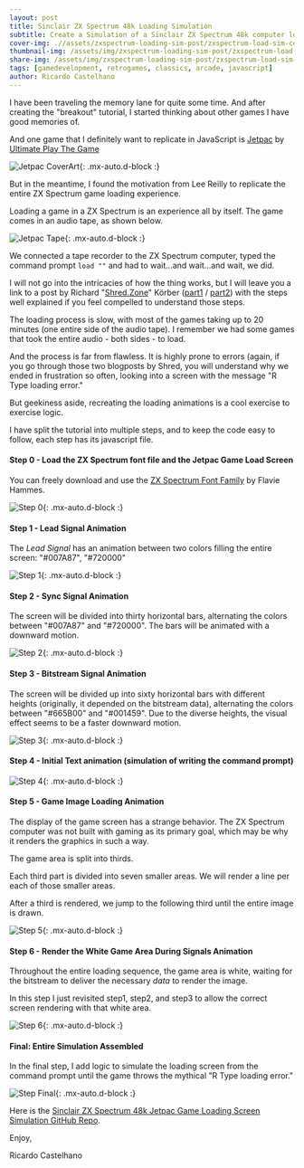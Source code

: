 ```yaml
---
layout: post
title: Sinclair ZX Spectrum 48k Loading Simulation
subtitle: Create a Simulation of a Sinclair ZX Spectrum 48k computer loading the Jetpac game using JavaScript
cover-img: .//assets/zxspectrum-loading-sim-post/zxspectrum-load-sim-cover.png
thumbnail-img: /assets/img/zxspectrum-loading-sim-post/zxspectrum-load-sim-thumb.png
share-img: /assets/img/zxspectrum-loading-sim-post/zxspectrum-load-sim-cover.png
tags: [gamedevelopment, retrogames, classics, arcade, javascript]
author: Ricardo Castelhano
---
```


I have been traveling the memory lane for quite some time. And after creating the "breakout" tutorial, I started thinking about other games I have good memories of.

And one game that I definitely want to replicate in JavaScript is [Jetpac](https://en.wikipedia.org/wiki/Jetpac) by [Ultimate Play The Game](https://en.wikipedia.org/wiki/Ultimate_Play_the_Game)

![Jetpac CoverArt](.//assets/zxspectrum-loading-sim-post/Jetpac_Coverart.jpg){: .mx-auto.d-block :}

But in the meantime, I found the motivation from Lee Reilly to replicate the entire ZX Spectrum game loading experience.

Loading a game in a ZX Spectrum is an experience all by itself.
The game comes in an audio tape, as shown below.

![Jetpac Tape](.//assets/zxspectrum-loading-sim-post/tape.jpeg){: .mx-auto.d-block :}

We connected a tape recorder to the ZX Spectrum computer, typed the command prompt `load ""` and had to wait...and wait...and wait, we did.

I will not go into the intricacies of how the thing works, but I will leave you a link to a post by Richard "[Shred.Zone](https://shred.zone/cilla/index.html)" Körber ([part1](https://shred.zone/cilla/page/440/r-tape-loading-error.html) / [part2](https://shred.zone/cilla/page/441/r-tape-loading-error-part-2.html)) with the steps well explained if you feel compelled to understand those steps.

The loading process is slow, with most of the games taking up to 20 minutes (one entire side of the audio tape). I remember we had some games that took the entire audio - both sides - to load. 

And the process is far from flawless. It is highly prone to errors (again, if you go through those two blogposts by Shred, you will understand why we ended in frustration so often, looking into a screen with the message "R Type loading error."

But geekiness aside, recreating the loading animations is a cool exercise to exercise logic.

I have split the tutorial into multiple steps, and to keep the code easy to follow, each step has its javascript file.

#### Step 0 - Load the ZX Spectrum font file and the Jetpac Game Load Screen
You can freely download and use the [ZX Spectrum Font Family](https://font.download/font/zx-spectrum-7) by Flavie Hammes.

![Step 0](.//assets/zxspectrum-loading-sim-post/step0.png){: .mx-auto.d-block :}

#### Step 1 - Lead Signal Animation

The *Lead Signal* has an animation between two colors filling the entire screen: "#007A87", "#720000"

![Step 1](.//assets/zxspectrum-loading-sim-post/step1.gif){: .mx-auto.d-block :}

#### Step 2 - Sync Signal Animation

The screen will be divided into thirty horizontal bars, alternating the colors between "#007A87" and "#720000". The bars will be animated with a downward motion.

![Step 2](.//assets/zxspectrum-loading-sim-post/step2.gif){: .mx-auto.d-block :}

#### Step 3 - Bitstream Signal Animation

The screen will be divided up into sixty horizontal bars with different heights (originally, it depended on the bitstream data), alternating the colors between "#665B00" and "#001459". Due to the diverse heights, the visual effect seems to be a faster downward motion.

![Step 3](.//assets/zxspectrum-loading-sim-post/step3.gif){: .mx-auto.d-block :}

#### Step 4 - Initial Text animation (simulation of writing the command prompt)

![Step 4](.//assets/zxspectrum-loading-sim-post/step4.gif){: .mx-auto.d-block :}

#### Step 5 - Game Image Loading Animation

The display of the game screen has a strange behavior. The ZX Spectrum computer was not built with gaming as its primary goal, which may be why it renders the graphics in such a way.

The game area is split into thirds. 

Each third part is divided into seven smaller areas. We will render a line per each of those smaller areas.

After a third is rendered, we jump to the following third until the entire image is drawn.

![Step 5](.//assets/zxspectrum-loading-sim-post/step5.gif){: .mx-auto.d-block :}

#### Step 6 - Render the White Game Area During Signals Animation

Throughout the entire loading sequence, the game area is white, waiting for the bitstream to deliver the necessary *data* to render the image.

In this step I just revisited step1, step2, and step3 to allow the correct screen rendering with that white area.

![Step 6](.//assets/zxspectrum-loading-sim-post/step6.gif){: .mx-auto.d-block :}

#### Final: Entire Simulation Assembled
In the final step, I add logic to simulate the loading screen from the command prompt until the game throws the mythical "R Type loading error."

![Step Final](.//assets/zxspectrum-loading-sim-post/step_final.gif){: .mx-auto.d-block :}

Here is the [Sinclair ZX Spectrum 48k Jetpac Game Loading Screen Simulation GitHub Repo](https://github.com/RicCastelhano/zx-spectrum-loading-simulation).

Enjoy,

Ricardo Castelhano
